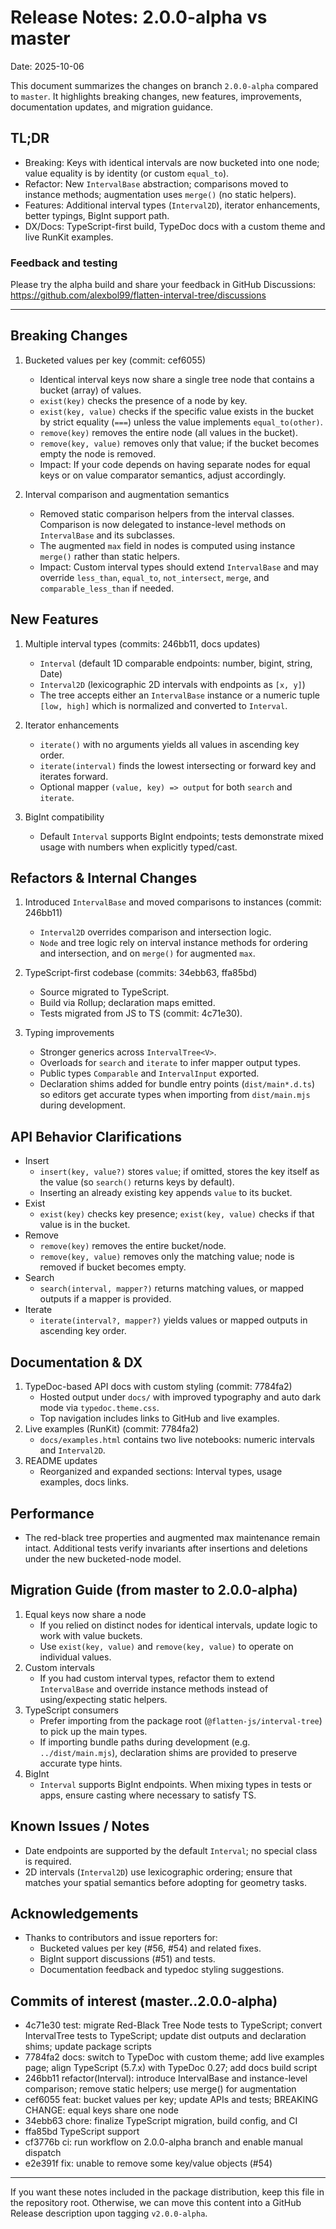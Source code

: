 # Release Notes: 2.0.0-alpha vs master

Date: 2025-10-06

This document summarizes the changes on branch `2.0.0-alpha` compared to `master`. It highlights breaking changes, new features, improvements, documentation updates, and migration guidance.

## TL;DR
- Breaking: Keys with identical intervals are now bucketed into one node; value equality is by identity (or custom `equal_to`).
- Refactor: New `IntervalBase` abstraction; comparisons moved to instance methods; augmentation uses `merge()` (no static helpers).
- Features: Additional interval types (`Interval2D`), iterator enhancements, better typings, BigInt support path.
- DX/Docs: TypeScript-first build, TypeDoc docs with a custom theme and live RunKit examples.

### Feedback and testing
Please try the alpha build and share your feedback in GitHub Discussions:
https://github.com/alexbol99/flatten-interval-tree/discussions

---

## Breaking Changes
1. Bucketed values per key (commit: cef6055)
   - Identical interval keys now share a single tree node that contains a bucket (array) of values.
   - `exist(key)` checks the presence of a node by key.
   - `exist(key, value)` checks if the specific value exists in the bucket by strict equality (`===`) unless the value implements `equal_to(other)`.
   - `remove(key)` removes the entire node (all values in the bucket).
   - `remove(key, value)` removes only that value; if the bucket becomes empty the node is removed.
   - Impact: If your code depends on having separate nodes for equal keys or on value comparator semantics, adjust accordingly.

2. Interval comparison and augmentation semantics
   - Removed static comparison helpers from the interval classes. Comparison is now delegated to instance-level methods on `IntervalBase` and its subclasses.
   - The augmented `max` field in nodes is computed using instance `merge()` rather than static helpers.
   - Impact: Custom interval types should extend `IntervalBase` and may override `less_than`, `equal_to`, `not_intersect`, `merge`, and `comparable_less_than` if needed.

## New Features
1. Multiple interval types (commits: 246bb11, docs updates)
   - `Interval` (default 1D comparable endpoints: number, bigint, string, Date)
   - `Interval2D` (lexicographic 2D intervals with endpoints as `[x, y]`)
   - The tree accepts either an `IntervalBase` instance or a numeric tuple `[low, high]` which is normalized and converted to `Interval`.

2. Iterator enhancements
   - `iterate()` with no arguments yields all values in ascending key order.
   - `iterate(interval)` finds the lowest intersecting or forward key and iterates forward.
   - Optional mapper `(value, key) => output` for both `search` and `iterate`.

3. BigInt compatibility
   - Default `Interval` supports BigInt endpoints; tests demonstrate mixed usage with numbers when explicitly typed/cast.

## Refactors & Internal Changes
1. Introduced `IntervalBase` and moved comparisons to instances (commit: 246bb11)
   - `Interval2D` overrides comparison and intersection logic.
   - `Node` and tree logic rely on interval instance methods for ordering and intersection, and on `merge()` for augmented `max`.

2. TypeScript-first codebase (commits: 34ebb63, ffa85bd)
   - Source migrated to TypeScript.
   - Build via Rollup; declaration maps emitted.
   - Tests migrated from JS to TS (commit: 4c71e30).

3. Typing improvements
   - Stronger generics across `IntervalTree<V>`.
   - Overloads for `search` and `iterate` to infer mapper output types.
   - Public types `Comparable` and `IntervalInput` exported.
   - Declaration shims added for bundle entry points (`dist/main*.d.ts`) so editors get accurate types when importing from `dist/main.mjs` during development.

## API Behavior Clarifications
- Insert
  - `insert(key, value?)` stores `value`; if omitted, stores the key itself as the value (so `search()` returns keys by default).
  - Inserting an already existing key appends `value` to its bucket.
- Exist
  - `exist(key)` checks key presence; `exist(key, value)` checks if that value is in the bucket.
- Remove
  - `remove(key)` removes the entire bucket/node.
  - `remove(key, value)` removes only the matching value; node is removed if bucket becomes empty.
- Search
  - `search(interval, mapper?)` returns matching values, or mapped outputs if a mapper is provided.
- Iterate
  - `iterate(interval?, mapper?)` yields values or mapped outputs in ascending key order.

## Documentation & DX
1. TypeDoc-based API docs with custom styling (commit: 7784fa2)
   - Hosted output under `docs/` with improved typography and auto dark mode via `typedoc.theme.css`.
   - Top navigation includes links to GitHub and live examples.
2. Live examples (RunKit) (commit: 7784fa2)
   - `docs/examples.html` contains two live notebooks: numeric intervals and `Interval2D`.
3. README updates
   - Reorganized and expanded sections: Interval types, usage examples, docs links.

## Performance
- The red-black tree properties and augmented max maintenance remain intact. Additional tests verify invariants after insertions and deletions under the new bucketed-node model.

## Migration Guide (from master to 2.0.0-alpha)
1. Equal keys now share a node
   - If you relied on distinct nodes for identical intervals, update logic to work with value buckets.
   - Use `exist(key, value)` and `remove(key, value)` to operate on individual values.
2. Custom intervals
   - If you had custom interval types, refactor them to extend `IntervalBase` and override instance methods instead of using/expecting static helpers.
3. TypeScript consumers
   - Prefer importing from the package root (`@flatten-js/interval-tree`) to pick up the main types.
   - If importing bundle paths during development (e.g. `../dist/main.mjs`), declaration shims are provided to preserve accurate type hints.
4. BigInt
   - `Interval` supports BigInt endpoints. When mixing types in tests or apps, ensure casting where necessary to satisfy TS.

## Known Issues / Notes
- Date endpoints are supported by the default `Interval`; no special class is required.
- 2D intervals (`Interval2D`) use lexicographic ordering; ensure that matches your spatial semantics before adopting for geometry tasks.

## Acknowledgements
- Thanks to contributors and issue reporters for:
  - Bucketed values per key (#56, #54) and related fixes.
  - BigInt support discussions (#51) and tests.
  - Documentation feedback and typedoc styling suggestions.

## Commits of interest (master..2.0.0-alpha)
- 4c71e30 test: migrate Red-Black Tree Node tests to TypeScript; convert IntervalTree tests to TypeScript; update dist outputs and declaration shims; update package scripts
- 7784fa2 docs: switch to TypeDoc with custom theme; add live examples page; align TypeScript (5.7.x) with TypeDoc 0.27; add docs build script
- 246bb11 refactor(Interval): introduce IntervalBase and instance-level comparison; remove static helpers; use merge() for augmentation
- cef6055 feat: bucket values per key; update APIs and tests; BREAKING CHANGE: equal keys share one node
- 34ebb63 chore: finalize TypeScript migration, build config, and CI
- ffa85bd TypeScript support
- cf3776b ci: run workflow on 2.0.0-alpha branch and enable manual dispatch
- e2e391f fix: unable to remove some key/value objects (#54)

---

If you want these notes included in the package distribution, keep this file in the repository root. Otherwise, we can move this content into a GitHub Release description upon tagging `v2.0.0-alpha`.